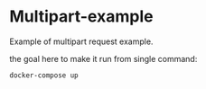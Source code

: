# Multipart-example
Example of multipart request example.

the goal here to make it run from single command:

```bash
docker-compose up
```
